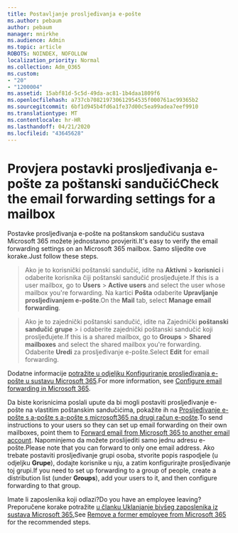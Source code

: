```yaml
---
title: Postavljanje prosljeđivanja e-pošte
ms.author: pebaum
author: pebaum
manager: mnirkhe
ms.audience: Admin
ms.topic: article
ROBOTS: NOINDEX, NOFOLLOW
localization_priority: Normal
ms.collection: Adm_O365
ms.custom:
- "20"
- "1200004"
ms.assetid: 15abf81d-5c5d-49da-ac81-1b4daa1809f6
ms.openlocfilehash: a737cb708219730612954535f000761ac99365b2
ms.sourcegitcommit: 6bf1d945b4fd6a1fe37d00c5ea99adea7eef9910
ms.translationtype: MT
ms.contentlocale: hr-HR
ms.lasthandoff: 04/21/2020
ms.locfileid: "43645628"
---
```

# <a name="check-the-email-forwarding-settings-for-a-mailbox"></a><span data-ttu-id="d1148-102">Provjera postavki prosljeđivanja e-pošte za poštanski sandučić</span><span class="sxs-lookup"><span data-stu-id="d1148-102">Check the email forwarding settings for a mailbox</span></span>

<span data-ttu-id="d1148-103">Postavke prosljeđivanja e-pošte na poštanskom sandučiću sustava Microsoft 365 možete jednostavno provjeriti.</span><span class="sxs-lookup"><span data-stu-id="d1148-103">It's easy to verify the email forwarding settings on an Microsoft 365 mailbox.</span></span> <span data-ttu-id="d1148-104">Samo slijedite ove korake.</span><span class="sxs-lookup"><span data-stu-id="d1148-104">Just follow these steps.</span></span>
  
> <span data-ttu-id="d1148-105">Ako je to korisnički poštanski sandučić, idite na **Aktivni** \> **korisnici** i odaberite korisnika čiji poštanski sandučić prosljeđujete.</span><span class="sxs-lookup"><span data-stu-id="d1148-105">If this is a user mailbox, go to **Users** \> **Active users** and select the user whose mailbox you're forwarding.</span></span> <span data-ttu-id="d1148-106">Na kartici **Pošta** odaberite **Upravljanje prosljeđivanjem e-pošte**.</span><span class="sxs-lookup"><span data-stu-id="d1148-106">On the **Mail** tab, select **Manage email forwarding**.</span></span>

> <span data-ttu-id="d1148-107">Ako je to zajednički poštanski sandučić, idite na Zajednički **poštanski sandučić** **grupe** \> i odaberite zajednički poštanski sandučić koji prosljeđujete.</span><span class="sxs-lookup"><span data-stu-id="d1148-107">If this is a shared mailbox, go to **Groups** \> **Shared mailboxes** and select the shared mailbox you're forwarding.</span></span> <span data-ttu-id="d1148-108">Odaberite **Uredi** za prosljeđivanje e-pošte.</span><span class="sxs-lookup"><span data-stu-id="d1148-108">Select **Edit** for email forwarding.</span></span>

<span data-ttu-id="d1148-109">Dodatne informacije [potražite u odjeljku Konfiguriranje prosljeđivanja e-pošte u sustavu Microsoft 365](https://docs.microsoft.com/office365/admin/email/configure-email-forwarding).</span><span class="sxs-lookup"><span data-stu-id="d1148-109">For more information, see [Configure email forwarding in Microsoft 365](https://docs.microsoft.com/office365/admin/email/configure-email-forwarding).</span></span>
  
<span data-ttu-id="d1148-110">Da biste korisnicima poslali upute da bi mogli postaviti prosljeđivanje e-pošte na vlastitim poštanskim sandučićima, pokažite ih na [Prosljeđivanje e-pošte s a-pošte s a-pošte s microsoft365 na drugi račun e-pošte](https://support.office.com/article/Forward-email-from-Office-365-to-another-email-account-1ed4ee1e-74f8-4f53-a174-86b748ff6a0e).</span><span class="sxs-lookup"><span data-stu-id="d1148-110">To send instructions to your users so they can set up email forwarding on their own mailboxes, point them to [Forward email from Microsoft 365 to another email account](https://support.office.com/article/Forward-email-from-Office-365-to-another-email-account-1ed4ee1e-74f8-4f53-a174-86b748ff6a0e).</span></span> <span data-ttu-id="d1148-111">Napominjemo da možete proslijediti samo jednu adresu e-pošte.</span><span class="sxs-lookup"><span data-stu-id="d1148-111">Please note that you can forward to only one email address.</span></span> <span data-ttu-id="d1148-112">Ako trebate postaviti prosljeđivanje grupi osoba, stvorite popis raspodjele (u odjeljku **Grupe**), dodajte korisnike u nju, a zatim konfigurirajte prosljeđivanje toj grupi.</span><span class="sxs-lookup"><span data-stu-id="d1148-112">If you need to set up forwarding to a group of people, create a distribution list (under **Groups**), add your users to it, and then configure forwarding to that group.</span></span>
  
<span data-ttu-id="d1148-113">Imate li zaposlenika koji odlazi?</span><span class="sxs-lookup"><span data-stu-id="d1148-113">Do you have an employee leaving?</span></span> <span data-ttu-id="d1148-114">Preporučene korake potražite [u članku Uklanjanje bivšeg zaposlenika iz sustava Microsoft 365.](https://docs.microsoft.com/office365/admin/add-users/remove-former-employee)</span><span class="sxs-lookup"><span data-stu-id="d1148-114">See [Remove a former employee from Microsoft 365](https://docs.microsoft.com/office365/admin/add-users/remove-former-employee) for the recommended steps.</span></span>